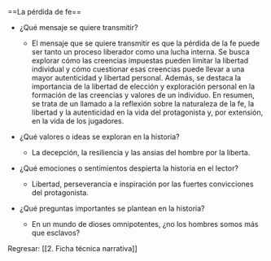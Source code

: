 
==La pérdida de fe==

- ¿Qué mensaje se quiere transmitir?
	- El mensaje que se quiere transmitir es que la pérdida de la fe puede ser tanto un proceso liberador como una lucha interna. Se busca explorar cómo las creencias impuestas pueden limitar la libertad individual y cómo cuestionar esas creencias puede llevar a una mayor autenticidad y libertad personal. Además, se destaca la importancia de la libertad de elección y exploración personal en la formación de las creencias y valores de un individuo. En resumen, se trata de un llamado a la reflexión sobre la naturaleza de la fe, la libertad y la autenticidad en la vida del protagonista y, por extensión, en la vida de los jugadores.

- ¿Qué valores o ideas se exploran en la historia? 
	- La decepción, la resiliencia y las ansias del hombre por la liberta.

- ¿Qué emociones o sentimientos despierta la historia en el lector? 
	- Libertad, perseverancia e inspiración por las fuertes convicciones del protagonista.

- ¿Qué preguntas importantes se plantean en la historia? 
	- En un mundo de dioses omnipotentes, ¿no los hombres somos más que esclavos?


Regresar: [[2. Ficha técnica narrativa]]